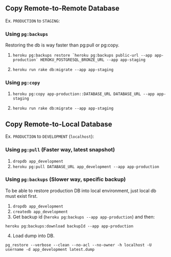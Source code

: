 ## Copy Remote-to-Remote Database

Ex. `PRODUCTION` to `STAGING`:

### Using `pg:backups`

Restoring the db is way faster than pg:pull or pg:copy.

1. ```heroku pg:backups restore `heroku pg:backups public-url --app app-production` HEROKU_POSTGRESQL_BRONZE_URL --app app-staging```

2. `heroku run rake db:migrate --app app-staging`

### Using `pg:copy`

1. `heroku pg:copy app-production::DATABASE_URL DATABASE_URL --app app-staging`

2. `heroku run rake db:migrate --app app-staging`

## Copy Remote-to-Local Database

Ex. `PRODUCTION` to `DEVELOPMENT` (`localhost`):

### Using `pg:pull` (Faster way, latest snapshot)

1. `dropdb app_development`
2. `heroku pg:pull DATABASE_URL app_development --app app-production`

### Using `pg:backups` (Slower way, specific backup)

To be able to restore production DB into local environment, just local db must exist first.

1. `dropdb app_development`
2. `createdb app_development`
3. Get backup id (`heroku pg:backups --app app-production`) and then:
```
heroku pg:backups:download backupId --app app-production
```
4. Load dump into DB.
```
pg_restore --verbose --clean --no-acl --no-owner -h localhost -U username -d app_development latest.dump
```
